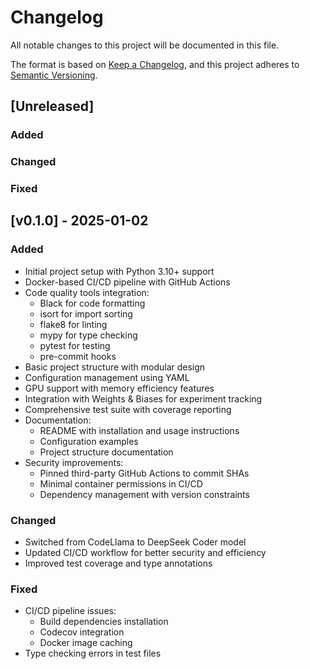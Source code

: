 # Changelog

All notable changes to this project will be documented in this file.

The format is based on [Keep a Changelog](https://keepachangelog.com/en/1.0.0/),
and this project adheres to [Semantic Versioning](https://semver.org/spec/v2.0.0.html).

## [Unreleased]

### Added

### Changed

### Fixed

## [v0.1.0] - 2025-01-02

### Added
- Initial project setup with Python 3.10+ support
- Docker-based CI/CD pipeline with GitHub Actions
- Code quality tools integration:
  - Black for code formatting
  - isort for import sorting
  - flake8 for linting
  - mypy for type checking
  - pytest for testing
  - pre-commit hooks
- Basic project structure with modular design
- Configuration management using YAML
- GPU support with memory efficiency features
- Integration with Weights & Biases for experiment tracking
- Comprehensive test suite with coverage reporting
- Documentation:
  - README with installation and usage instructions
  - Configuration examples
  - Project structure documentation
- Security improvements:
  - Pinned third-party GitHub Actions to commit SHAs
  - Minimal container permissions in CI/CD
  - Dependency management with version constraints

### Changed
- Switched from CodeLlama to DeepSeek Coder model
- Updated CI/CD workflow for better security and efficiency
- Improved test coverage and type annotations

### Fixed
- CI/CD pipeline issues:
  - Build dependencies installation
  - Codecov integration
  - Docker image caching
- Type checking errors in test files
